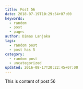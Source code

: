 ```yaml
---
title: Post 56
date: 2018-07-19T10:29:54+07:00
keywords:
  - random
  - post
  - pages
author: Dimas Lanjaka
tags:
  - random post
  - post has 5
category:
  - random post
  - uncategorized
updated: 2016-08-17T20:22:45+07:00
---
```

This is content of post 56